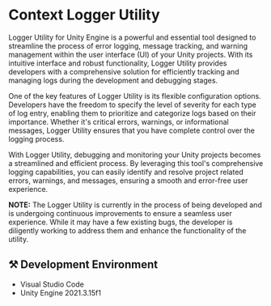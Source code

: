 # Context Logger Utility
Logger Utility for Unity Engine is a powerful and essential tool designed to streamline the process of error logging, message tracking, and warning management within the user interface (UI) of your Unity projects. With its intuitive interface and robust functionality, Logger Utility provides developers with a comprehensive solution for efficiently tracking and managing logs during the development and debugging stages.

One of the key features of Logger Utility is its flexible configuration options. Developers have the freedom to specify the level of severity for each type of log entry, enabling them to prioritize and categorize logs based on their importance. Whether it's critical errors, warnings, or informational messages, Logger Utility ensures that you have complete control over the logging process.

With Logger Utility, debugging and monitoring your Unity projects becomes a streamlined and efficient process. By leveraging this tool's comprehensive logging capabilities, you can easily identify and resolve project related errors, warnings, and messages, ensuring a smooth and error-free user experience.

**NOTE:** The Logger Utility is currently in the process of being developed and is undergoing continuous improvements to ensure a seamless user experience. While it may have a few existing bugs, the developer is diligently working to address them and enhance the functionality of the utility.

## ⚒️ Development Environment
- Visual Studio Code
- Unity Engine 2021.3.15f1
